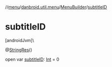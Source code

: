 //[menu](../../../index.md)/[danbroid.util.menu](../index.md)/[MenuBuilder](index.md)/[subtitleID](subtitle-i-d.md)

# subtitleID

[androidJvm]\

@[StringRes](https://developer.android.com/reference/kotlin/androidx/annotation/StringRes.html)()

open var [subtitleID](subtitle-i-d.md): [Int](https://kotlinlang.org/api/latest/jvm/stdlib/kotlin/-int/index.html) = 0
